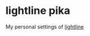 # lightline pika

My personal settings of [lightline][lightline]

[lightline]: https://github.com/itchyny/lightline.vim
